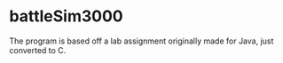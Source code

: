 # battleSim3000
The program is based off a lab assignment originally made for Java, just converted to C.
